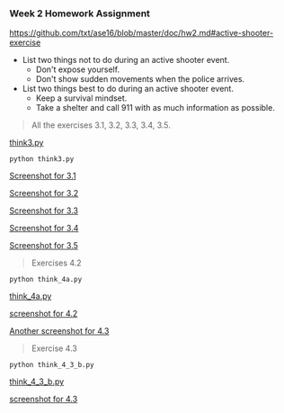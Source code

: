 ### Week 2 Homework Assignment

https://github.com/txt/ase16/blob/master/doc/hw2.md#active-shooter-exercise

* List two things not to do during an active shooter event.
    * Don't expose yourself.
    * Don't show sudden movements when the police arrives.
* List two things best to do during an active shooter event.
    * Keep a survival mindset.
    * Take a shelter and call 911 with as much information as possible.

> All the exercises 3.1, 3.2, 3.3, 3.4, 3.5.

[think3.py](https://github.com/rpotluri12/ase16groupi/blob/master/code/2/think3.py)

`python think3.py`

[Screenshot for 3.1](https://github.com/rpotluri12/ase16groupi/blob/master/code/2/Screenshots/Exercise%203.1.png)

[Screenshot for 3.2](https://github.com/rpotluri12/ase16groupi/blob/master/code/2/Screenshots/Exercise%203.2.png)

[Screenshot for 3.3](https://github.com/rpotluri12/ase16groupi/blob/master/code/2/Screenshots/Exercise%203.3.png)

[Screenshot for 3.4](https://github.com/rpotluri12/ase16groupi/blob/master/code/2/Screenshots/Exercise%203.4.png)

[Screenshot for 3.5](https://github.com/rpotluri12/ase16groupi/blob/master/code/2/Screenshots/Exercise%203.5.png)


> Exercises 4.2

`python think_4a.py`

[think_4a.py](https://github.com/rpotluri12/ase16groupi/blob/master/code/2/pritesh/think_4a.py)

[screenshot for 4.2](https://github.com/rpotluri12/ase16groupi/blob/master/code/2/pritesh/output_4.2.JPG)

[Another screenshot for 4.3](https://github.com/rpotluri12/ase16groupi/blob/master/code/2/pritesh/output_4_2_b.JPG)

> Exercise 4.3

`python think_4_3_b.py`

[think_4_3_b.py](https://github.com/rpotluri12/ase16groupi/blob/master/code/2/pritesh/think_4_3_b.py)

[screenshot for 4.3](https://github.com/rpotluri12/ase16groupi/blob/master/code/2/pritesh/output_4.3.JPG)
